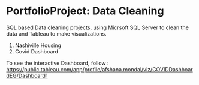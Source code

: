 # PortfolioProject: Data Cleaning

SQL based Data cleaning projects, using Micrsoft SQL Server to clean the data and Tableau to make visualizations.
1. Nashiville Housing 
2. Covid Dashboard

To see the interactive Dashboard, follow : https://public.tableau.com/app/profile/afshana.mondal/viz/COVIDDashboardEG/Dashboard1

